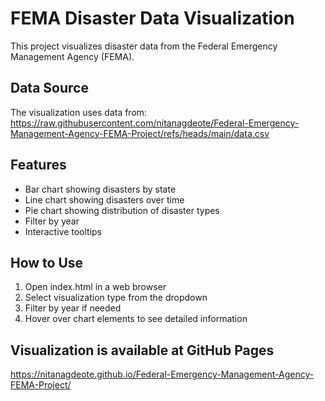 # FEMA Disaster Data Visualization

This project visualizes disaster data from the Federal Emergency Management Agency (FEMA).

## Data Source

The visualization uses data from:
https://raw.githubusercontent.com/nitanagdeote/Federal-Emergency-Management-Agency-FEMA-Project/refs/heads/main/data.csv

## Features

- Bar chart showing disasters by state
- Line chart showing disasters over time
- Pie chart showing distribution of disaster types
- Filter by year
- Interactive tooltips

## How to Use

1. Open index.html in a web browser
2. Select visualization type from the dropdown
3. Filter by year if needed
4. Hover over chart elements to see detailed information

## Visualization is available at GitHub Pages

https://nitanagdeote.github.io/Federal-Emergency-Management-Agency-FEMA-Project/
